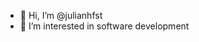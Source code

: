 - 👋 Hi, I’m @julianhfst
- 👀 I’m interested in software development

<!---
julianhfst/julianhfst is a ✨ special ✨ repository because its `README.md` (this file) appears on your GitHub profile.
You can click the Preview link to take a look at your changes.
--->
